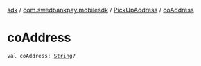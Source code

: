 [sdk](../../index.md) / [com.swedbankpay.mobilesdk](../index.md) / [PickUpAddress](index.md) / [coAddress](./co-address.md)

# coAddress

`val coAddress: `[`String`](https://kotlinlang.org/api/latest/jvm/stdlib/kotlin/-string/index.html)`?`
